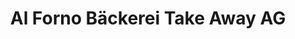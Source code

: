---
title: "Al Forno Bäckerei Take Away AG"
url: /st-gallen/al-forno-baeckerei-take-away-ag/
shop: Bäckerei
---